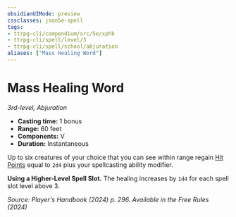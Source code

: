 ```yaml
---
obsidianUIMode: preview
cssclasses: json5e-spell
tags:
- ttrpg-cli/compendium/src/5e/xphb
- ttrpg-cli/spell/level/3
- ttrpg-cli/spell/school/abjuration
aliases: ["Mass Healing Word"]
---
```

# Mass Healing Word
*3rd-level, Abjuration*  

- **Casting time:** 1 bonus
- **Range:** 60 feet
- **Components:** V
- **Duration:** Instantaneous

Up to six creatures of your choice that you can see within range regain [Hit Points](hit-points-xphb.md) equal to `2d4` plus your spellcasting ability modifier.

**Using a Higher-Level Spell Slot.** The healing increases by `1d4` for each spell slot level above 3.

*Source: Player's Handbook (2024) p. 296. Available in the Free Rules (2024)*